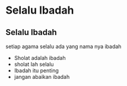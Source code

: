 Selalu Ibadah
==
**Selalu Ibadah**
--
setiap agama selalu ada yang nama nya ibadah
* Sholat adalah ibadah
* sholat lah selalu
* Ibadah itu penting
* jangan abaikan ibadah
